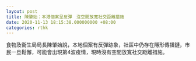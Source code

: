 ```yaml
---
layout: post
title: 陳肇始：本港個案呈反彈　沒空間放寬社交距離措施
date: 2020-11-13 18:15:38.000000000 +08:00
categories: rthk
---
```


食物及衞生局局長陳肇始說，本地個案有反彈跡象，社區中仍存在隱形傳播鏈，市民一旦鬆懈，可能會出現第4波疫情，現時沒有空間放寬社交距離措施。
